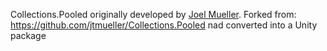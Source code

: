 Collections.Pooled originally developed by [Joel Mueller]("https://github.com/jtmueller").
Forked from: https://github.com/jtmueller/Collections.Pooled nad converted into a Unity package